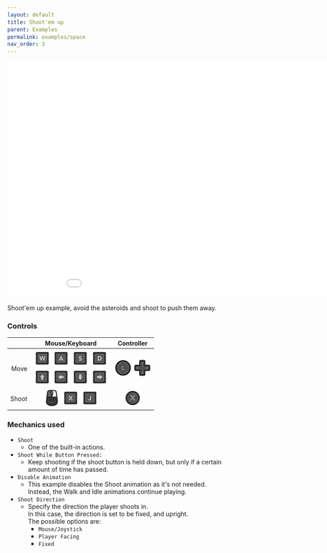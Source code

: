 ```yaml
--- 
layout: default
title: Shoot'em up
parent: Examples
permalink: examples/space
nav_order: 3
---
```


<iframe id="" src="Space-Build" name="" width="960" height="540" frameborder="0" marginheight="0" scrolling="no"></iframe>

Shoot'em up example, avoid the asteroids and shoot to push them away.

### Controls

|         | Mouse/Keyboard | Controller |
| ------: | :-------------:  | :----------: |
|  Move   | <img src="../assets/KeyPrompts/Keyboard/W.png" width="40"> <img src="../assets/KeyPrompts/Keyboard/A.png" width="40"> <img src="../assets/KeyPrompts/Keyboard/S.png" width="40"> <img src="../assets/KeyPrompts/Keyboard/D.png" width="40"> <br> <img src="../assets/KeyPrompts/Keyboard/Arrow_Up.png" width="40"> <img src="../assets/KeyPrompts/Keyboard/Arrow_Left.png" width="40"> <img src="../assets/KeyPrompts/Keyboard/Arrow_Down.png" width="40"> <img src="../assets/KeyPrompts/Keyboard/Arrow_Right.png" width="40">| <img src="../assets/KeyPrompts/Controller/LeftStick.png" width="40"> <img src="../assets/KeyPrompts/Controller/Dpad.png" width="40">|
| Shoot | <img src="../assets/KeyPrompts/Keyboard/Mouse_Right.png" width="40"> <img src="../assets/KeyPrompts/Keyboard/X.png" width="40"> <img src="../assets/KeyPrompts/Keyboard/J.png" width="40"> | <img src="../assets/KeyPrompts/Controller/X.png" width="40"> |


### Mechanics used
- `Shoot`
  - One of the built-in actions.
- `Shoot While Button Pressed:`
  - Keep shooting if the shoot button is held down, but only if a certain amount of time has passed.
- `Disable Animation`
  - This example disables the Shoot animation as it's not needed.<br>
    Instead, the Walk and Idle animations continue playing. 
- `Shoot Direction`
  - Specify the direction the player shoots in.<br>
    In this case, the direction is set to be fixed, and upright.<br>
    The possible options are:
    - `Mouse/Joystick`
    - `Player Facing`
    - `Fixed`